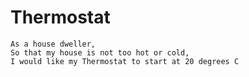 # Thermostat

```
As a house dweller,
So that my house is not too hot or cold,
I would like my Thermostat to start at 20 degrees C
```
